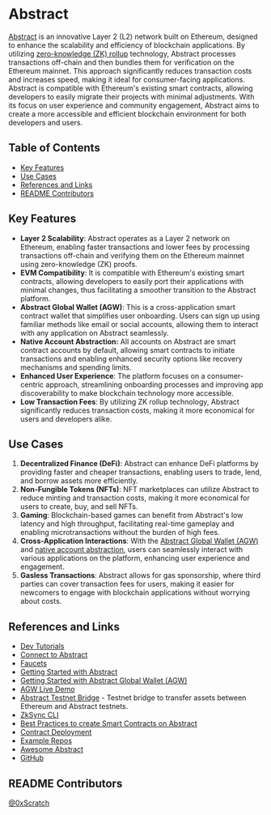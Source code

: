 # Abstract

[Abstract](https://abs.xyz/en) is an innovative Layer 2 (L2) network built on Ethereum, designed to enhance the scalability and efficiency of blockchain applications. By utilizing [zero-knowledge (ZK) rollup](https://ethereum.org/en/developers/docs/scaling/zk-rollups/) technology, Abstract processes transactions off-chain and then bundles them for verification on the Ethereum mainnet. This approach significantly reduces transaction costs and increases speed, making it ideal for consumer-facing applications. Abstract is compatible with Ethereum's existing smart contracts, allowing developers to easily migrate their projects with minimal adjustments. With its focus on user experience and community engagement, Abstract aims to create a more accessible and efficient blockchain environment for both developers and users.

## Table of Contents

- [Key Features](#key-features)
- [Use Cases](#use-cases)
- [References and Links](#references-and-links)
- [README Contributors](#readme-contributors)

## Key Features

- **Layer 2 Scalability**: Abstract operates as a Layer 2 network on Ethereum, enabling faster transactions and lower fees by processing transactions off-chain and verifying them on the Ethereum mainnet using zero-knowledge (ZK) proofs.
- **EVM Compatibility**: It is compatible with Ethereum's existing smart contracts, allowing developers to easily port their applications with minimal changes, thus facilitating a smoother transition to the Abstract platform.
- **Abstract Global Wallet (AGW)**: This is a cross-application smart contract wallet that simplifies user onboarding. Users can sign up using familiar methods like email or social accounts, allowing them to interact with any application on Abstract seamlessly.
- **Native Account Abstraction:** All accounts on Abstract are smart contract accounts by default, allowing smart contracts to initiate transactions and enabling enhanced security options like recovery mechanisms and spending limits.
- **Enhanced User Experience**: The platform focuses on a consumer-centric approach, streamlining onboarding processes and improving app discoverability to make blockchain technology more accessible.
- **Low Transaction Fees**: By utilizing ZK rollup technology, Abstract significantly reduces transaction costs, making it more economical for users and developers alike.

## Use Cases

1. **Decentralized Finance (DeFi)**: Abstract can enhance DeFi platforms by providing faster and cheaper transactions, enabling users to trade, lend, and borrow assets more efficiently.
2. **Non-Fungible Tokens (NFTs)**: NFT marketplaces can utilize Abstract to reduce minting and transaction costs, making it more economical for users to create, buy, and sell NFTs.
3. **Gaming**: Blockchain-based games can benefit from Abstract's low latency and high throughput, facilitating real-time gameplay and enabling microtransactions without the burden of high fees.
4. **Cross-Application Interactions**: With the [Abstract Global Wallet (AGW)](https://docs.abs.xyz/abstract-global-wallet/overview#what-is-abstract-global-wallet) and [native account abstraction](https://docs.abs.xyz/how-abstract-works/native-account-abstraction/overview), users can seamlessly interact with various applications on the platform, enhancing user experience and engagement.
5. **Gasless Transactions**: Abstract allows for gas sponsorship, where third parties can cover transaction fees for users, making it easier for newcomers to engage with blockchain applications without worrying about costs.

## References and Links

- [Dev Tutorials](https://www.youtube.com/playlist?list=PL2go-sVPKOk2CIERTOh7PyLpbbCkHPk-P)
- [Connect to Abstract](https://docs.abs.xyz/connect-to-abstract)
- [Faucets](https://docs.abs.xyz/ecosystem/faucets)
- [Getting Started with Abstract](https://docs.abs.xyz/build-on-abstract/getting-started)
- [Getting Started with Abstract Global Wallet (AGW)](https://docs.abs.xyz/abstract-global-wallet/getting-started)
- [AGW Live Demo](https://create-abstract-app.vercel.app/)
- [Abstract Testnet Bridge](https://portal.testnet.abs.xyz/bridge) - Testnet bridge to transfer assets between Ethereum and Abstract testnets.
- [ZkSync CLI](https://docs.abs.xyz/build-on-abstract/zksync-cli)
- [Best Practices to create Smart Contracts on Abstract](https://docs.abs.xyz/how-abstract-works/evm-differences/best-practices)
- [Contract Deployment](https://docs.abs.xyz/how-abstract-works/evm-differences/contract-deployment)
- [Example Repos](https://github.com/Abstract-Foundation/examples)
- [Awesome Abstract](https://github.com/Abstract-Foundation/awesome-abstract)
- [GitHub](https://github.com/Abstract-Foundation)

## README Contributors

[@0xScratch](https://github.com/0xScratch)
